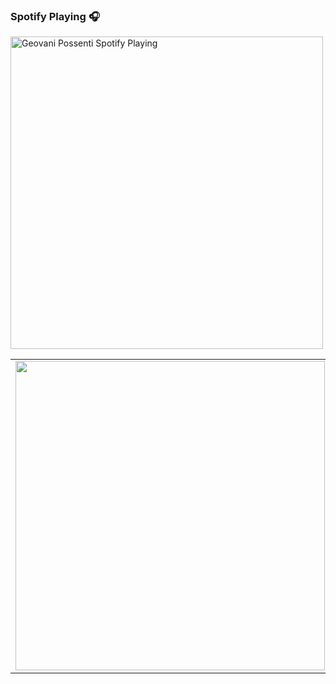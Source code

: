 ### Spotify Playing 🎧
[<img src="https://novatorem-three-olive.vercel.app/api/spotify" alt="Geovani Possenti Spotify Playing" width="500" />](https://open.spotify.com/user/Ayamarusa)

<center>
  <table style="border: none;">
    <tr>
        <td><img width="495px" align="left" src="https://github-readme-stats-gules-psi.vercel.app/api/top-langs/?username=GeovaniPossenti&theme=tokyonight&hide=html,TSQL,CSS&layout=compact&count_private=true" /></td>
        <td><img width="495px" align="left" src="https://github-readme-stats-gules-psi.vercel.app/api?username=GeovaniPossenti&theme=tokyonight&show_icons=true&count_private=true" /></td>
    </tr>   
  </table>
</center>
